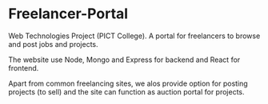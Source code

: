 # Freelancer-Portal
Web Technologies Project (PICT College). A portal for freelancers to browse and post jobs and projects.

The website use Node, Mongo and Express for backend and React for frontend.

Apart from common freelancing sites, we alos provide option for posting projects (to sell) and the site can function as auction portal for projects.


